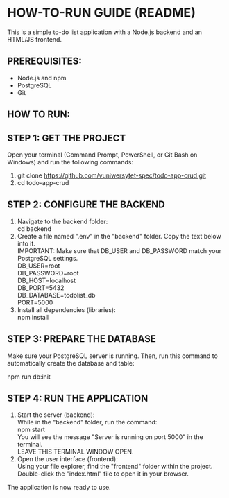 # **HOW-TO-RUN GUIDE (README)**

This is a simple to-do list application with a Node.js backend and an HTML/JS frontend.

## **PREREQUISITES:**

* Node.js and npm  
* PostgreSQL  
* Git

## **HOW TO RUN:**

## **STEP 1: GET THE PROJECT**

Open your terminal (Command Prompt, PowerShell, or Git Bash on Windows) and run the following commands:

1. git clone https://github.com/vuniwersytet-spec/todo-app-crud.git  
2. cd todo-app-crud

## **STEP 2: CONFIGURE THE BACKEND**

1. Navigate to the backend folder:  
   cd backend  
2. Create a file named ".env" in the "backend" folder. Copy the text below into it.  
   IMPORTANT: Make sure that DB\_USER and DB\_PASSWORD match your PostgreSQL settings.  
   DB\_USER=root  
   DB\_PASSWORD=root  
   DB\_HOST=localhost  
   DB\_PORT=5432  
   DB\_DATABASE=todolist\_db  
   PORT=5000  
3. Install all dependencies (libraries):  
   npm install

## **STEP 3: PREPARE THE DATABASE**

Make sure your PostgreSQL server is running. Then, run this command to automatically create the database and table:

npm run db:init

## **STEP 4: RUN THE APPLICATION**

1. Start the server (backend):  
   While in the "backend" folder, run the command:  
   npm start  
   You will see the message "Server is running on port 5000" in the terminal.  
   LEAVE THIS TERMINAL WINDOW OPEN.  
2. Open the user interface (frontend):  
   Using your file explorer, find the "frontend" folder within the project.  
   Double-click the "index.html" file to open it in your browser.

The application is now ready to use.